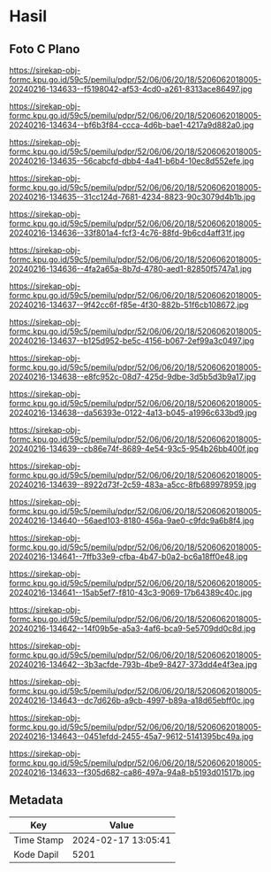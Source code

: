 # Hasil

## Foto C Plano

https://sirekap-obj-formc.kpu.go.id/59c5/pemilu/pdpr/52/06/06/20/18/5206062018005-20240216-134633--f5198042-af53-4cd0-a261-8313ace86497.jpg

https://sirekap-obj-formc.kpu.go.id/59c5/pemilu/pdpr/52/06/06/20/18/5206062018005-20240216-134634--bf6b3f84-ccca-4d6b-bae1-4217a9d882a0.jpg

https://sirekap-obj-formc.kpu.go.id/59c5/pemilu/pdpr/52/06/06/20/18/5206062018005-20240216-134635--56cabcfd-dbb4-4a41-b6b4-10ec8d552efe.jpg

https://sirekap-obj-formc.kpu.go.id/59c5/pemilu/pdpr/52/06/06/20/18/5206062018005-20240216-134635--31cc124d-7681-4234-8823-90c3079d4b1b.jpg

https://sirekap-obj-formc.kpu.go.id/59c5/pemilu/pdpr/52/06/06/20/18/5206062018005-20240216-134636--33f801a4-fcf3-4c76-88fd-9b6cd4aff31f.jpg

https://sirekap-obj-formc.kpu.go.id/59c5/pemilu/pdpr/52/06/06/20/18/5206062018005-20240216-134636--4fa2a65a-8b7d-4780-aed1-82850f5747a1.jpg

https://sirekap-obj-formc.kpu.go.id/59c5/pemilu/pdpr/52/06/06/20/18/5206062018005-20240216-134637--9f42cc6f-f85e-4f30-882b-51f6cb108672.jpg

https://sirekap-obj-formc.kpu.go.id/59c5/pemilu/pdpr/52/06/06/20/18/5206062018005-20240216-134637--b125d952-be5c-4156-b067-2ef99a3c0497.jpg

https://sirekap-obj-formc.kpu.go.id/59c5/pemilu/pdpr/52/06/06/20/18/5206062018005-20240216-134638--e8fc952c-08d7-425d-9dbe-3d5b5d3b9a17.jpg

https://sirekap-obj-formc.kpu.go.id/59c5/pemilu/pdpr/52/06/06/20/18/5206062018005-20240216-134638--da56393e-0122-4a13-b045-a1996c633bd9.jpg

https://sirekap-obj-formc.kpu.go.id/59c5/pemilu/pdpr/52/06/06/20/18/5206062018005-20240216-134639--cb86e74f-8689-4e54-93c5-954b26bb400f.jpg

https://sirekap-obj-formc.kpu.go.id/59c5/pemilu/pdpr/52/06/06/20/18/5206062018005-20240216-134639--8922d73f-2c59-483a-a5cc-8fb689978959.jpg

https://sirekap-obj-formc.kpu.go.id/59c5/pemilu/pdpr/52/06/06/20/18/5206062018005-20240216-134640--56aed103-8180-456a-9ae0-c9fdc9a6b8f4.jpg

https://sirekap-obj-formc.kpu.go.id/59c5/pemilu/pdpr/52/06/06/20/18/5206062018005-20240216-134641--7ffb33e9-cfba-4b47-b0a2-bc6a18ff0e48.jpg

https://sirekap-obj-formc.kpu.go.id/59c5/pemilu/pdpr/52/06/06/20/18/5206062018005-20240216-134641--15ab5ef7-f810-43c3-9069-17b64389c40c.jpg

https://sirekap-obj-formc.kpu.go.id/59c5/pemilu/pdpr/52/06/06/20/18/5206062018005-20240216-134642--14f09b5e-a5a3-4af6-bca9-5e5709dd0c8d.jpg

https://sirekap-obj-formc.kpu.go.id/59c5/pemilu/pdpr/52/06/06/20/18/5206062018005-20240216-134642--3b3acfde-793b-4be9-8427-373dd4e4f3ea.jpg

https://sirekap-obj-formc.kpu.go.id/59c5/pemilu/pdpr/52/06/06/20/18/5206062018005-20240216-134643--dc7d626b-a9cb-4997-b89a-a18d65ebff0c.jpg

https://sirekap-obj-formc.kpu.go.id/59c5/pemilu/pdpr/52/06/06/20/18/5206062018005-20240216-134643--0451efdd-2455-45a7-9612-5141395bc49a.jpg

https://sirekap-obj-formc.kpu.go.id/59c5/pemilu/pdpr/52/06/06/20/18/5206062018005-20240216-134633--f305d682-ca86-497a-94a8-b5193d01517b.jpg


## Metadata

| Key        | Value               |
| ---------- | ------------------- |
| Time Stamp | 2024-02-17 13:05:41 |
| Kode Dapil | 5201                |



